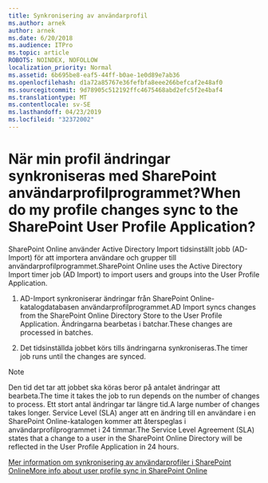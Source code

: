 ```yaml
---
title: Synkronisering av användarprofil
ms.author: arnek
author: arnek
ms.date: 6/20/2018
ms.audience: ITPro
ms.topic: article
ROBOTS: NOINDEX, NOFOLLOW
localization_priority: Normal
ms.assetid: 6b695be8-eaf5-44ff-b0ae-1e0d89e7ab36
ms.openlocfilehash: d1a72a85767e36fefbfa8eee266befcaf2e48af0
ms.sourcegitcommit: 9d78905c512192ffc4675468abd2efc5f2e4baf4
ms.translationtype: MT
ms.contentlocale: sv-SE
ms.lasthandoff: 04/23/2019
ms.locfileid: "32372002"
---
```

# <a name="when-do-my-profile-changes-sync-to-the-sharepoint-user-profile-application"></a><span data-ttu-id="6e5b6-102">När min profil ändringar synkroniseras med SharePoint användarprofilprogrammet?</span><span class="sxs-lookup"><span data-stu-id="6e5b6-102">When do my profile changes sync to the SharePoint User Profile Application?</span></span>

<span data-ttu-id="6e5b6-103">SharePoint Online använder Active Directory Import tidsinställt jobb (AD-Import) för att importera användare och grupper till användarprofilprogrammet.</span><span class="sxs-lookup"><span data-stu-id="6e5b6-103">SharePoint Online uses the Active Directory Import timer job (AD Import) to import users and groups into the User Profile Application.</span></span> 
  
1. <span data-ttu-id="6e5b6-104">AD-Import synkroniserar ändringar från SharePoint Online-katalogdatabasen användarprofilprogrammet.</span><span class="sxs-lookup"><span data-stu-id="6e5b6-104">AD Import syncs changes from the SharePoint Online Directory Store to the User Profile Application.</span></span> <span data-ttu-id="6e5b6-105">Ändringarna bearbetas i batchar.</span><span class="sxs-lookup"><span data-stu-id="6e5b6-105">These changes are processed in batches.</span></span>
    
2. <span data-ttu-id="6e5b6-106">Det tidsinställda jobbet körs tills ändringarna synkroniseras.</span><span class="sxs-lookup"><span data-stu-id="6e5b6-106">The timer job runs until the changes are synced.</span></span>
    
> [!NOTE]
> <span data-ttu-id="6e5b6-107">Den tid det tar att jobbet ska köras beror på antalet ändringar att bearbeta.</span><span class="sxs-lookup"><span data-stu-id="6e5b6-107">The time it takes the job to run depends on the number of changes to process.</span></span> <span data-ttu-id="6e5b6-108">Ett stort antal ändringar tar längre tid.</span><span class="sxs-lookup"><span data-stu-id="6e5b6-108">A large number of changes takes longer.</span></span> <span data-ttu-id="6e5b6-109">Service Level (SLA) anger att en ändring till en användare i en SharePoint Online-katalogen kommer att återspeglas i användarprofilprogrammet i 24 timmar.</span><span class="sxs-lookup"><span data-stu-id="6e5b6-109">The Service Level Agreement (SLA) states that a change to a user in the SharePoint Online Directory will be reflected in the User Profile Application in 24 hours.</span></span> 
  
[<span data-ttu-id="6e5b6-110">Mer information om synkronisering av användarprofiler i SharePoint Online</span><span class="sxs-lookup"><span data-stu-id="6e5b6-110">More info about user profile sync in SharePoint Online</span></span>](https://go.microsoft.com/fwlink/?linkid=875671)
  

